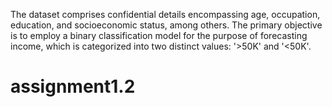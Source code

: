 The dataset comprises confidential details encompassing age, occupation, education, and socioeconomic status, among others. 
The primary objective is to employ a binary classification model for the purpose of forecasting income, which is categorized into two distinct values: '>50K' and '<50K'.
# assignment1.2
